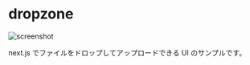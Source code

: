 # dropzone

![screenshot](https://user-images.githubusercontent.com/3516343/232421426-f454e36d-ab69-470c-b7eb-d9e2a5215102.png)

next.js でファイルをドロップしてアップロードできる UI のサンプルです。
